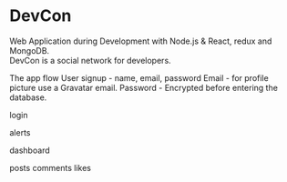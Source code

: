 # DevCon  

Web Application during Development with Node.js & React, redux and MongoDB.  
DevCon is a social network for developers.  

The app flow
User signup - name, email, password
Email - for profile picture use a Gravatar email.
Password - Encrypted before entering the database.

login

alerts

dashboard

posts comments likes

